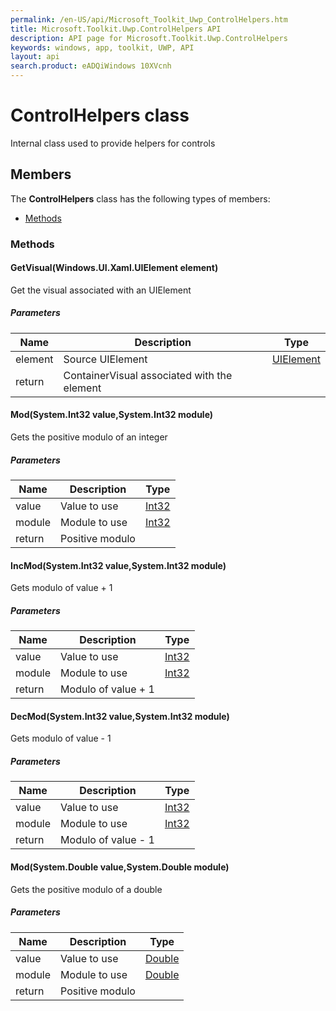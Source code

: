 ```yaml
---
permalink: /en-US/api/Microsoft_Toolkit_Uwp_ControlHelpers.htm
title: Microsoft.Toolkit.Uwp.ControlHelpers API 
description: API page for Microsoft.Toolkit.Uwp.ControlHelpers
keywords: windows, app, toolkit, UWP, API
layout: api
search.product: eADQiWindows 10XVcnh
---
```



# ControlHelpers class

Internal class used to provide helpers for controls

## Members

The **ControlHelpers** class has the following types of members:

* [Methods](#Methods)

### Methods

#### GetVisual(Windows.UI.Xaml.UIElement element)

Get the visual associated with an UIElement

##### Parameters



| Name | Description | Type || --- | --- | --- || element | Source UIElement | [UIElement](https://msdn.microsoft.com/library/windows/apps/Windows.UI.Xaml.UIElement) || return |ContainerVisual associated with the element |


#### Mod(System.Int32 value,System.Int32 module)

Gets the positive modulo of an integer

##### Parameters



| Name | Description | Type || --- | --- | --- || value | Value to use | [Int32](https://msdn.microsoft.com/library/windows/apps/System.Int32) || module | Module to use | [Int32](https://msdn.microsoft.com/library/windows/apps/System.Int32) || return |Positive modulo |


#### IncMod(System.Int32 value,System.Int32 module)

Gets modulo of value + 1

##### Parameters



| Name | Description | Type || --- | --- | --- || value | Value to use | [Int32](https://msdn.microsoft.com/library/windows/apps/System.Int32) || module | Module to use | [Int32](https://msdn.microsoft.com/library/windows/apps/System.Int32) || return |Modulo of value + 1 |


#### DecMod(System.Int32 value,System.Int32 module)

Gets modulo of value - 1

##### Parameters



| Name | Description | Type || --- | --- | --- || value | Value to use | [Int32](https://msdn.microsoft.com/library/windows/apps/System.Int32) || module | Module to use | [Int32](https://msdn.microsoft.com/library/windows/apps/System.Int32) || return |Modulo of value - 1 |


#### Mod(System.Double value,System.Double module)

Gets the positive modulo of a double

##### Parameters



| Name | Description | Type || --- | --- | --- || value | Value to use | [Double](https://msdn.microsoft.com/library/windows/apps/System.Double) || module | Module to use | [Double](https://msdn.microsoft.com/library/windows/apps/System.Double) || return |Positive modulo |

